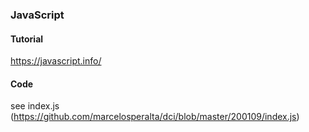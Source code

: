 ### JavaScript

#### Tutorial

https://javascript.info/

#### Code

see index.js (https://github.com/marcelosperalta/dci/blob/master/200109/index.js)
